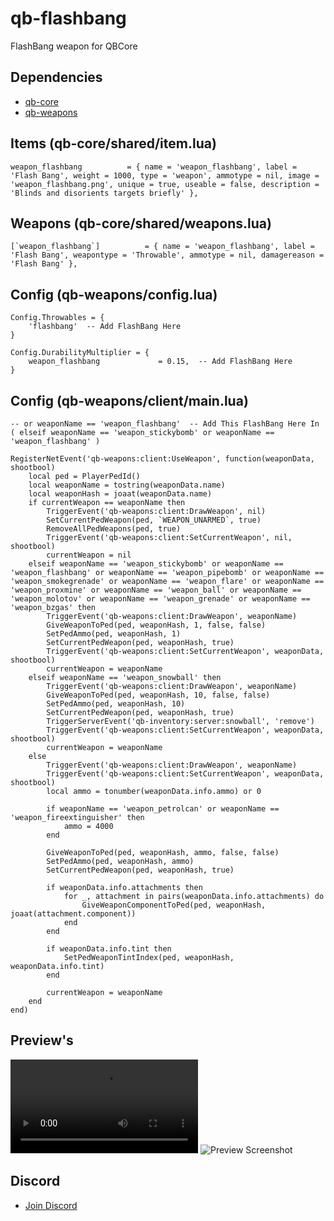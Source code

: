 # qb-flashbang
FlashBang weapon for QBCore

## Dependencies
- [qb-core](https://github.com/qbcore-framework/qb-core)
- [qb-weapons](https://github.com/qbcore-framework/qb-weapons)

## Items (qb-core/shared/item.lua)
```
weapon_flashbang          = { name = 'weapon_flashbang', label = 'Flash Bang', weight = 1000, type = 'weapon', ammotype = nil, image = 'weapon_flashbang.png', unique = true, useable = false, description = 'Blinds and disorients targets briefly' },
```

## Weapons (qb-core/shared/weapons.lua)
```
[`weapon_flashbang`]          = { name = 'weapon_flashbang', label = 'Flash Bang', weapontype = 'Throwable', ammotype = nil, damagereason = 'Flash Bang' },
```

## Config (qb-weapons/config.lua)
```
Config.Throwables = {
    'flashbang'  -- Add FlashBang Here 
}

Config.DurabilityMultiplier = {
    weapon_flashbang             = 0.15,  -- Add FlashBang Here 
}
```

## Config (qb-weapons/client/main.lua)
```
-- or weaponName == 'weapon_flashbang'  -- Add This FlashBang Here In ( elseif weaponName == 'weapon_stickybomb' or weaponName == 'weapon_flashbang' )

RegisterNetEvent('qb-weapons:client:UseWeapon', function(weaponData, shootbool)
    local ped = PlayerPedId()
    local weaponName = tostring(weaponData.name)
    local weaponHash = joaat(weaponData.name)
    if currentWeapon == weaponName then
        TriggerEvent('qb-weapons:client:DrawWeapon', nil)
        SetCurrentPedWeapon(ped, `WEAPON_UNARMED`, true)
        RemoveAllPedWeapons(ped, true)
        TriggerEvent('qb-weapons:client:SetCurrentWeapon', nil, shootbool)
        currentWeapon = nil
    elseif weaponName == 'weapon_stickybomb' or weaponName == 'weapon_flashbang' or weaponName == 'weapon_pipebomb' or weaponName == 'weapon_smokegrenade' or weaponName == 'weapon_flare' or weaponName == 'weapon_proxmine' or weaponName == 'weapon_ball' or weaponName == 'weapon_molotov' or weaponName == 'weapon_grenade' or weaponName == 'weapon_bzgas' then
        TriggerEvent('qb-weapons:client:DrawWeapon', weaponName)
        GiveWeaponToPed(ped, weaponHash, 1, false, false)
        SetPedAmmo(ped, weaponHash, 1)
        SetCurrentPedWeapon(ped, weaponHash, true)
        TriggerEvent('qb-weapons:client:SetCurrentWeapon', weaponData, shootbool)
        currentWeapon = weaponName
    elseif weaponName == 'weapon_snowball' then
        TriggerEvent('qb-weapons:client:DrawWeapon', weaponName)
        GiveWeaponToPed(ped, weaponHash, 10, false, false)
        SetPedAmmo(ped, weaponHash, 10)
        SetCurrentPedWeapon(ped, weaponHash, true)
        TriggerServerEvent('qb-inventory:server:snowball', 'remove')
        TriggerEvent('qb-weapons:client:SetCurrentWeapon', weaponData, shootbool)
        currentWeapon = weaponName
    else
        TriggerEvent('qb-weapons:client:DrawWeapon', weaponName)
        TriggerEvent('qb-weapons:client:SetCurrentWeapon', weaponData, shootbool)
        local ammo = tonumber(weaponData.info.ammo) or 0

        if weaponName == 'weapon_petrolcan' or weaponName == 'weapon_fireextinguisher' then
            ammo = 4000
        end

        GiveWeaponToPed(ped, weaponHash, ammo, false, false)
        SetPedAmmo(ped, weaponHash, ammo)
        SetCurrentPedWeapon(ped, weaponHash, true)

        if weaponData.info.attachments then
            for _, attachment in pairs(weaponData.info.attachments) do
                GiveWeaponComponentToPed(ped, weaponHash, joaat(attachment.component))
            end
        end

        if weaponData.info.tint then
            SetPedWeaponTintIndex(ped, weaponHash, weaponData.info.tint)
        end

        currentWeapon = weaponName
    end
end)
```

## Preview's
![Preview Screenshot](https://cdn.discordapp.com/attachments/1076128858224467998/1374741415040385084/15hlv.mp4?ex=682f2736&is=682dd5b6&hm=6e303809069d1416b7c4cbac715e8c15e5a0a77fe20332e5230f55588f16d2c5&)
![Preview Screenshot](https://cdn.discordapp.com/attachments/1076128858224467998/1374741394744279040/8b572a136ab37be493fdd0e636835e0093162ebd.jpeg?ex=682f2731&is=682dd5b1&hm=e9e7be3ae0a148263393a4d3e9fd143664ef90dd0940f25da8b753f6e5550503&)

## Discord
- [Join Discord](https://discord.gg/R6T)
